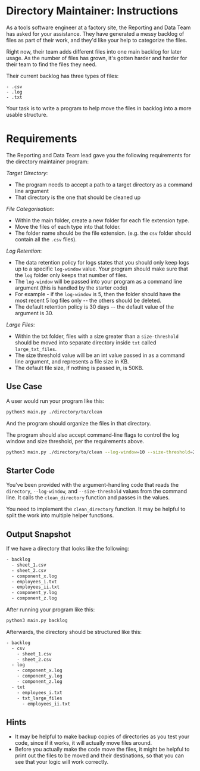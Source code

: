# Directory Maintainer: Instructions

As a tools software engineer at a factory site, the Reporting and Data Team has asked for your assistance. They have generated a messy backlog of files as part of their work, and they'd like your help to categorize the files.

Right now, their team adds different files into one main backlog for later usage. As the number of files has grown, it's gotten harder and harder for their team to find the files they need. 

Their current backlog has three types of files:

```
- .csv
- .log
- .txt
```

Your task is to write a program to help move the files in backlog into a more usable structure.

# Requirements

The Reporting and Data Team lead gave you the following requirements for the directory maintainer program:

*Target Directory*:
- The program needs to accept a path to a target directory as a command line argument
- That directory is the one that should be cleaned up

*File Categorisation*: 
- Within the main folder, create a new folder for each file extension type. 
- Move the files of each type into that folder.
- The folder name should be the file extension. (e.g. the `csv` folder should contain all the `.csv` files).

*Log Retention*:
- The data retention policy for logs states that you should only keep logs up to a specific `log-window` value. Your program should make sure that the `log` folder only keeps that number of files.
- The `log-window` will be passed into your program as a command line argument (this is handled by the starter code)
- For example - if the `log-window` is 5, then the folder should have the most recent 5 log files only -- the others should be deleted.
- The default retention policy is 30 days -- the default value of the argument is 30.

*Large Files*:
- Within the txt folder, files with a size greater than a `size-threshold` should be moved into separate directory inside `txt` called `large_txt_files`.
- The size threshold value will be an int value passed in as a command line
    argument, and represents a file size in KB.
- The default file size, if nothing is passed in, is 50KB.

## Use Case

A user would run your program like this:

```sh
python3 main.py ./directory/to/clean
```

And the program should organize the files in that directory. 

The program should also accept command-line flags to control the log window and size threshold, per the
requirements above.

```sh
python3 main.py ./directory/to/clean --log-window=10 --size-threshold=20
```

## Starter Code

You've been provided with the argument-handling code that reads the `directory`, `--log-window`, and `--size-threshold` values from the command line. It calls the `clean_directory` function and passes in the values.

You need to implement the `clean_directory` function. It may be helpful to split the work into multiple helper functions.

 ## Output Snapshot
 
 If we have a directory that looks like the following:
 
 ```txt
 - backlog
   - sheet_1.csv
   - sheet_2.csv
   - component_x.log
   - employees_i.txt
   - employees_ii.txt
   - component_y.log
   - component_z.log
 ```

After running your program like this:

```sh
python3 main.py backlog
```

Afterwards, the directory should be structured like this:

 ```txt
 - backlog
   - csv
     - sheet_1.csv
     - sheet_2.csv
   - log
     - component_x.log
     - component_y.log
     - component_z.log
   - txt
     - employees_i.txt
     - txt_large_files
       - employees_ii.txt
 ```

 ## Hints

- It may be helpful to make backup copies of directories as you test your code,
     since if it works, it will actually move files around.
- Before you actually make the code move the files, it might be helpful to print
    out the files to be moved and their destinations, so that you can see that
    your logic will work correctly.
